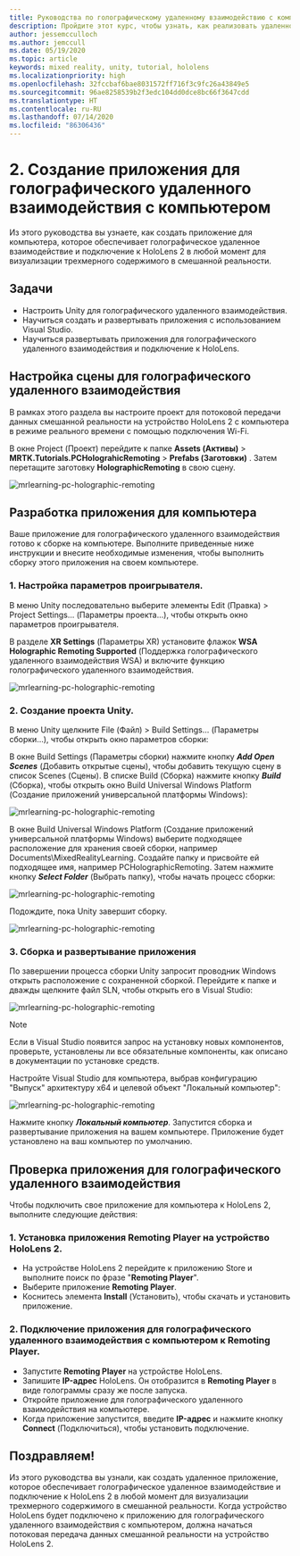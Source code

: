 ```yaml
---
title: Руководства по голографическому удаленному взаимодействию с компьютером, часть 2. Создание приложения для голографического удаленного взаимодействия с компьютером
description: Пройдите этот курс, чтобы узнать, как реализовать удаленное взаимодействие в режиме смешанной реальности между вашим компьютером и HoloLens 2.
author: jessemcculloch
ms.author: jemccull
ms.date: 05/19/2020
ms.topic: article
keywords: mixed reality, unity, tutorial, hololens
ms.localizationpriority: high
ms.openlocfilehash: 32fccbaf6bae8031572ff716f3c9fc26a43849e5
ms.sourcegitcommit: 96ae8258539b2f3edc104dd0dce8bc66f3647cdd
ms.translationtype: HT
ms.contentlocale: ru-RU
ms.lasthandoff: 07/14/2020
ms.locfileid: "86306436"
---
```

# <a name="2-creating-a-holographic-remoting-pc-application"></a>2. Создание приложения для голографического удаленного взаимодействия с компьютером

Из этого руководства вы узнаете, как создать приложение для компьютера, которое обеспечивает голографическое удаленное взаимодействие и подключение к HoloLens 2 в любой момент для визуализации трехмерного содержимого в смешанной реальности.

## <a name="objectives"></a>Задачи

* Настроить Unity для голографического удаленного взаимодействия.
* Научиться создать и развертывать приложения с использованием Visual Studio.
* Научиться развертывать приложения для голографического удаленного взаимодействия и подключение к HoloLens.

## <a name="configuring-your-scene-for-holographic-remoting"></a>Настройка сцены для голографического удаленного взаимодействия

В рамках этого раздела вы настроите проект для потоковой передачи данных смешанной реальности на устройство HoloLens 2 с компьютера в режиме реального времени с помощью подключения Wi-Fi.

В окне Project (Проект) перейдите к папке **Assets (Активы)**  > **MRTK.Tutorials.PCHolograhicRemoting** > **Prefabs (Заготовки)** . Затем перетащите заготовку **HolographicRemoting** в свою сцену.

![mrlearning-pc-holographic-remoting](images/mrlearning-pc-holographic-remoting/Tutorial2-Section1-Step1-1.png)

## <a name="build-your-application-to-pc"></a>Разработка приложения для компьютера

Ваше приложение для голографического удаленного взаимодействия готово к сборке на компьютере. Выполните приведенные ниже инструкции и внесите необходимые изменения, чтобы выполнить сборку этого приложения на своем компьютере.

### <a name="1-set-the-player-settings"></a>1. Настройка параметров проигрывателя.

В меню Unity последовательно выберите элементы Edit (Правка) > Project Settings... (Параметры проекта...), чтобы открыть окно параметров проигрывателя.

В разделе **XR Settings** (Параметры XR) установите флажок **WSA Holographic Remoting Supported** (Поддержка голографического удаленного взаимодействия WSA) и включите функцию голографического удаленного взаимодействия.

![mrlearning-pc-holographic-remoting](images/mrlearning-pc-holographic-remoting/Tutorial2-Section2-Step1-1.png)

### <a name="2-build-the-unity-project"></a>2. Создание проекта Unity.

В меню Unity щелкните File (Файл) > Build Settings... (Параметры сборки...), чтобы открыть окно параметров сборки:

В окне Build Settings (Параметры сборки) нажмите кнопку ***Add Open Scenes*** (Добавить открытые сцены), чтобы добавить текущую сцену в список Scenes (Сцены). В списке Build (Сборка) нажмите кнопку ***Build*** (Сборка), чтобы открыть окно Build Universal Windows Platform (Создание приложений универсальной платформы Windows):

![mrlearning-pc-holographic-remoting](images/mrlearning-pc-holographic-remoting/Tutorial2-Section2-Step2-1.png)

В окне Build Universal Windows Platform (Создание приложений универсальной платформы Windows) выберите подходящее расположение для хранения своей сборки, например Documents\MixedRealityLearning. Создайте папку и присвойте ей подходящее имя, например PCHolographicRemoting. Затем нажмите кнопку ***Select Folder*** (Выбрать папку), чтобы начать процесс сборки:

![mrlearning-pc-holographic-remoting](images/mrlearning-pc-holographic-remoting/Tutorial2-Section2-Step2-2.png)

Подождите, пока Unity завершит сборку.

![mrlearning-pc-holographic-remoting](images/mrlearning-pc-holographic-remoting/Tutorial2-Section2-Step2-3.png)

### <a name="3-build-and-deploy-the-application"></a>3. Сборка и развертывание приложения

По завершении процесса сборки Unity запросит проводник Windows открыть расположение с сохраненной сборкой. Перейдите к папке и дважды щелкните файл SLN, чтобы открыть его в Visual Studio:

![mrlearning-pc-holographic-remoting](images/mrlearning-pc-holographic-remoting/Tutorial2-Section2-Step3-1.png)

> [!NOTE]
> Если в Visual Studio появится запрос на установку новых компонентов, проверьте, установлены ли все обязательные компоненты, как описано в документации по установке средств.

Настройте Visual Studio для компьютера, выбрав конфигурацию "Выпуск" архитектуру x64 и целевой объект "Локальный компьютер":

![mrlearning-pc-holographic-remoting](images/mrlearning-pc-holographic-remoting/Tutorial2-Section2-Step3-2.png)

Нажмите кнопку ***Локальный компьютер***. Запустится сборка и развертывание приложения на вашем компьютере. Приложение будет установлено на ваш компьютер по умолчанию.

## <a name="testing-holographic-remoting-remote-application"></a>Проверка приложения для голографического удаленного взаимодействия

Чтобы подключить свое приложение для компьютера к HoloLens 2, выполните следующие действия:

### <a name="1-install-the-remoting-player-application-on-hololens-2-device"></a>1. Установка приложения Remoting Player на устройство HoloLens 2.

* На устройстве HoloLens 2 перейдите к приложению Store и выполните поиск по фразе "**Remoting Player**".
* Выберите приложение **Remoting Player**.
* Коснитесь элемента **Install** (Установить), чтобы скачать и установить приложение.

### <a name="2-connect-the-holographic-remoting-pc-app-to-the-remoting-player"></a>2. Подключение приложения для голографического удаленного взаимодействия с компьютером к Remoting Player.

* Запустите **Remoting Player** на устройстве HoloLens.
* Запишите **IP-адрес** HoloLens. Он отобразится в **Remoting Player** в виде голограммы сразу же после запуска.
* Откройте приложение для голографического удаленного взаимодействия на компьютере.
* Когда приложение запустится, введите **IP-адрес** и нажмите кнопку **Connect** (Подключиться), чтобы установить подключение.

## <a name="congratulations"></a>Поздравляем!

Из этого руководства вы узнали, как создать удаленное приложение, которое обеспечивает голографическое удаленное взаимодействие и подключение к HoloLens 2 в любой момент для визуализации трехмерного содержимого в смешанной реальности. Когда устройство HoloLens будет подключено к приложению для голографического удаленного взаимодействия с компьютером, должна начаться потоковая передача данных смешанной реальности на устройство HoloLens 2.
